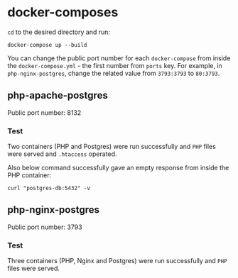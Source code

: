 # docker-composes
`cd` to the desired directory and run:

`docker-compose up --build`


You can change the public port number for each `docker-compose` from inside the `docker-compose.yml` - the first number from `ports` key. For example, in `php-nginx-postgres`, change the related value from `3793:3793` to `80:3793`.



## php-apache-postgres
Public port number: 8132


### Test
Two containers (PHP and Postgres) were run successfully and `PHP` files were served and `.htaccess` operated.

Also below command successfully gave an empty response from inside the PHP container:

`curl "postgres-db:5432" -v`



## php-nginx-postgres
Public port number: 3793


### Test
Three containers (PHP, Nginx and Postgres) were run successfully and `PHP` files were served.

